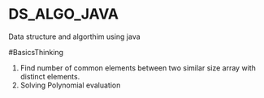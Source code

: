 # DS_ALGO_JAVA
Data structure and algorthim using java

#BasicsThinking
1) Find number of common elements between two similar size array with distinct elements.
2) Solving Polynomial evaluation